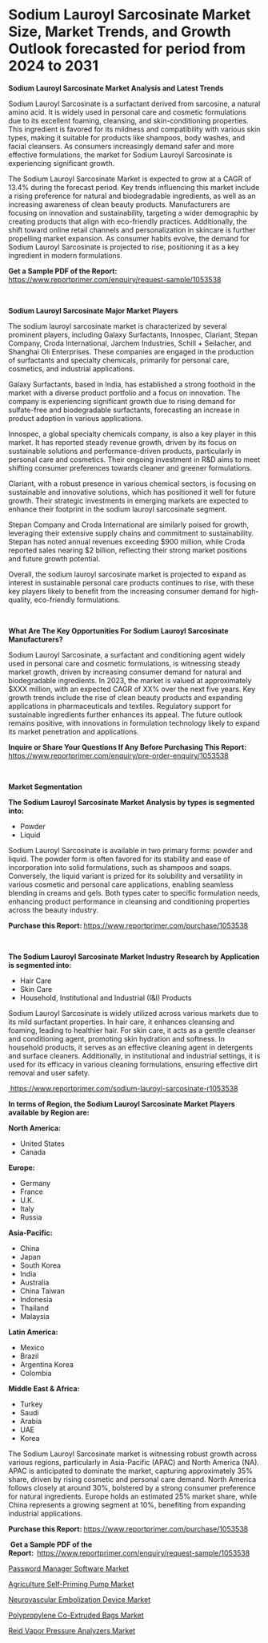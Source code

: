 <p><h1>Sodium Lauroyl Sarcosinate Market Size, Market Trends, and Growth Outlook forecasted for period from 2024 to 2031</h1></p><p><strong>Sodium Lauroyl Sarcosinate Market Analysis and Latest Trends</strong></p>
<p><p>Sodium Lauroyl Sarcosinate is a surfactant derived from sarcosine, a natural amino acid. It is widely used in personal care and cosmetic formulations due to its excellent foaming, cleansing, and skin-conditioning properties. This ingredient is favored for its mildness and compatibility with various skin types, making it suitable for products like shampoos, body washes, and facial cleansers. As consumers increasingly demand safer and more effective formulations, the market for Sodium Lauroyl Sarcosinate is experiencing significant growth.</p><p>The Sodium Lauroyl Sarcosinate Market is expected to grow at a CAGR of 13.4% during the forecast period. Key trends influencing this market include a rising preference for natural and biodegradable ingredients, as well as an increasing awareness of clean beauty products. Manufacturers are focusing on innovation and sustainability, targeting a wider demographic by creating products that align with eco-friendly practices. Additionally, the shift toward online retail channels and personalization in skincare is further propelling market expansion. As consumer habits evolve, the demand for Sodium Lauroyl Sarcosinate is projected to rise, positioning it as a key ingredient in modern formulations.</p></p>
<p><strong>Get a Sample PDF of the Report:&nbsp;</strong> <a href="https://www.reportprimer.com/enquiry/request-sample/1053538">https://www.reportprimer.com/enquiry/request-sample/1053538</a></p>
<p>&nbsp;</p>
<p><strong>Sodium Lauroyl Sarcosinate Major Market Players</strong></p>
<p><p>The sodium lauroyl sarcosinate market is characterized by several prominent players, including Galaxy Surfactants, Innospec, Clariant, Stepan Company, Croda International, Jarchem Industries, Schill + Seilacher, and Shanghai Oli Enterprises. These companies are engaged in the production of surfactants and specialty chemicals, primarily for personal care, cosmetics, and industrial applications.</p><p>Galaxy Surfactants, based in India, has established a strong foothold in the market with a diverse product portfolio and a focus on innovation. The company is experiencing significant growth due to rising demand for sulfate-free and biodegradable surfactants, forecasting an increase in product adoption in various applications.</p><p>Innospec, a global specialty chemicals company, is also a key player in this market. It has reported steady revenue growth, driven by its focus on sustainable solutions and performance-driven products, particularly in personal care and cosmetics. Their ongoing investment in R&D aims to meet shifting consumer preferences towards cleaner and greener formulations.</p><p>Clariant, with a robust presence in various chemical sectors, is focusing on sustainable and innovative solutions, which has positioned it well for future growth. Their strategic investments in emerging markets are expected to enhance their footprint in the sodium lauroyl sarcosinate segment.</p><p>Stepan Company and Croda International are similarly poised for growth, leveraging their extensive supply chains and commitment to sustainability. Stepan has noted annual revenues exceeding $900 million, while Croda reported sales nearing $2 billion, reflecting their strong market positions and future growth potential.</p><p>Overall, the sodium lauroyl sarcosinate market is projected to expand as interest in sustainable personal care products continues to rise, with these key players likely to benefit from the increasing consumer demand for high-quality, eco-friendly formulations.</p></p>
<p>&nbsp;</p>
<p><strong>What Are The Key Opportunities For Sodium Lauroyl Sarcosinate Manufacturers?</strong></p>
<p><p>Sodium Lauroyl Sarcosinate, a surfactant and conditioning agent widely used in personal care and cosmetic formulations, is witnessing steady market growth, driven by increasing consumer demand for natural and biodegradable ingredients. In 2023, the market is valued at approximately $XXX million, with an expected CAGR of XX% over the next five years. Key growth trends include the rise of clean beauty products and expanding applications in pharmaceuticals and textiles. Regulatory support for sustainable ingredients further enhances its appeal. The future outlook remains positive, with innovations in formulation technology likely to expand its market penetration and applications.</p></p>
<p><strong>Inquire or Share Your Questions If Any Before Purchasing This Report:</strong> <a href="https://www.reportprimer.com/enquiry/pre-order-enquiry/1053538">https://www.reportprimer.com/enquiry/pre-order-enquiry/1053538</a></p>
<p>&nbsp;</p>
<p><strong>Market Segmentation</strong></p>
<p><strong>The Sodium Lauroyl Sarcosinate Market Analysis by types is segmented into:</strong></p>
<p><ul><li>Powder</li><li>Liquid</li></ul></p>
<p><p>Sodium Lauroyl Sarcosinate is available in two primary forms: powder and liquid. The powder form is often favored for its stability and ease of incorporation into solid formulations, such as shampoos and soaps. Conversely, the liquid variant is prized for its solubility and versatility in various cosmetic and personal care applications, enabling seamless blending in creams and gels. Both types cater to specific formulation needs, enhancing product performance in cleansing and conditioning properties across the beauty industry.</p></p>
<p><strong>Purchase this Report:&nbsp;</strong><a href="https://www.reportprimer.com/purchase/1053538">https://www.reportprimer.com/purchase/1053538</a></p>
<p>&nbsp;</p>
<p><strong>The Sodium Lauroyl Sarcosinate Market Industry Research by Application is segmented into:</strong></p>
<p><ul><li>Hair Care</li><li>Skin Care</li><li>Household, Institutional and Industrial (I&I) Products</li></ul></p>
<p><p>Sodium Lauroyl Sarcosinate is widely utilized across various markets due to its mild surfactant properties. In hair care, it enhances cleansing and foaming, leading to healthier hair. For skin care, it acts as a gentle cleanser and conditioning agent, promoting skin hydration and softness. In household products, it serves as an effective cleaning agent in detergents and surface cleaners. Additionally, in institutional and industrial settings, it is used for its efficacy in various cleaning formulations, ensuring effective dirt removal and user safety.</p></p>
<p><a href="https://www.reportprimer.com/sodium-lauroyl-sarcosinate-r1053538">&nbsp;https://www.reportprimer.com/sodium-lauroyl-sarcosinate-r1053538</a></p>
<p><strong>In terms of Region, the Sodium Lauroyl Sarcosinate Market Players available by Region are:</strong></p>
<p>
    <p> <strong> North America: </strong>
        <ul>
            <li>United States</li>
            <li>Canada</li>
        </ul>
        </p> 
    <p> <strong> Europe: </strong>
        <ul>
            <li>Germany</li>
            <li>France</li>
            <li>U.K.</li>
            <li>Italy</li>
            <li>Russia</li>
        </ul>
        </p> 
    <p> <strong> Asia-Pacific: </strong>
        <ul>
            <li>China</li>
            <li>Japan</li>
            <li>South Korea</li>
            <li>India</li>
            <li>Australia</li>
            <li>China Taiwan</li>
            <li>Indonesia</li>
            <li>Thailand</li>
            <li>Malaysia</li>
        </ul>
        </p> 
    <p> <strong> Latin America: </strong>
        <ul>
            <li>Mexico</li>
            <li>Brazil</li>
            <li>Argentina Korea</li>
            <li>Colombia</li>
        </ul>
        </p> 
    <p> <strong> Middle East & Africa: </strong>
        <ul>
            <li>Turkey</li>
            <li>Saudi</li>
            <li>Arabia</li>
            <li>UAE</li>
            <li>Korea</li>
        </ul>
    </p>
    </p>
<p><p>The Sodium Lauroyl Sarcosinate market is witnessing robust growth across various regions, particularly in Asia-Pacific (APAC) and North America (NA). APAC is anticipated to dominate the market, capturing approximately 35% share, driven by rising cosmetic and personal care demand. North America follows closely at around 30%, bolstered by a strong consumer preference for natural ingredients. Europe holds an estimated 25% market share, while China represents a growing segment at 10%, benefiting from expanding industrial applications.</p></p>
<p><strong>Purchase this Report: </strong><a href="https://www.reportprimer.com/purchase/1053538">https://www.reportprimer.com/purchase/1053538</a></p>
<p>&nbsp;<strong>Get a Sample PDF of the Report:&nbsp;&nbsp;</strong><a href="https://www.reportprimer.com/enquiry/request-sample/1053538">https://www.reportprimer.com/enquiry/request-sample/1053538</a></p>
<p><strong></strong></p>
<p><p><a href="https://www.linkedin.com/pulse/password-manager-software-market-size-share-trends-analysis-zb4ec">Password Manager Software Market</a></p><p><a href="https://medium.com/@giamcintosh/agriculture-self-priming-pump-market-size-by-type-zw-type-self-priming-pump-qw-type-self-priming-0262f51e1cdd?postPublishedType=repub">Agriculture Self-Priming Pump Market</a></p><p><a href="https://medium.com/@giamcintosh/neurovascular-embolization-device-market-size-share-trends-analysis-report-by-product-83fe1c0e7426?postPublishedType=repub">Neurovascular Embolization Device Market</a></p><p><a href="https://issuu.com/reportprime-2/docs/polypropylene-co-extruded-bags-mark_938798d70c728d">Polypropylene Co-Extruded Bags Market</a></p><p><a href="https://issuu.com/reportprime-2/docs/reid-vapor-pressure-analyzers-marke_6234747ac49e95">Reid Vapor Pressure Analyzers Market</a></p></p>